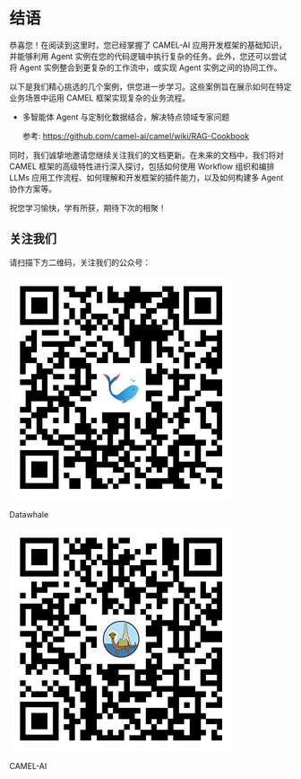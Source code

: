 # **结语**

恭喜您！在阅读到这里时，您已经掌握了 CAMEL-AI 应用开发框架的基础知识，并能够利用 Agent 实例在您的代码逻辑中执行复杂的任务。此外，您还可以尝试将 Agent 实例整合到更复杂的工作流中，或实现 Agent 实例之间的协同工作。



以下是我们精心挑选的几个案例，供您进一步学习。这些案例旨在展示如何在特定业务场景中运用 CAMEL 框架实现复杂的业务流程。

* 多智能体 Agent 与定制化数据结合，解决特点领域专家问题

  &#x20;参考: https://github.com/camel-ai/camel/wiki/RAG-Cookbook




同时，我们诚挚地邀请您继续关注我们的文档更新。在未来的文档中，我们将对 CAMEL 框架的高级特性进行深入探讨，包括如何使用 Workflow 组织和编排 LLMs 应用工作流程、如何理解和开发框架的插件能力，以及如何构建多 Agent 协作方案等。

祝您学习愉快，学有所获，期待下次的相聚！



## 关注我们

请扫描下方二维码，关注我们的公众号：

![](../images/1_990694512_171_85_3_831327905_a8ddb3fbc6188131b8e144ad8455e723.png)

Datawhale

![](../images/1_990694512_171_85_3_831326966_a1eb53d929927cf19797f53a61de8fd5.png)

CAMEL-AI